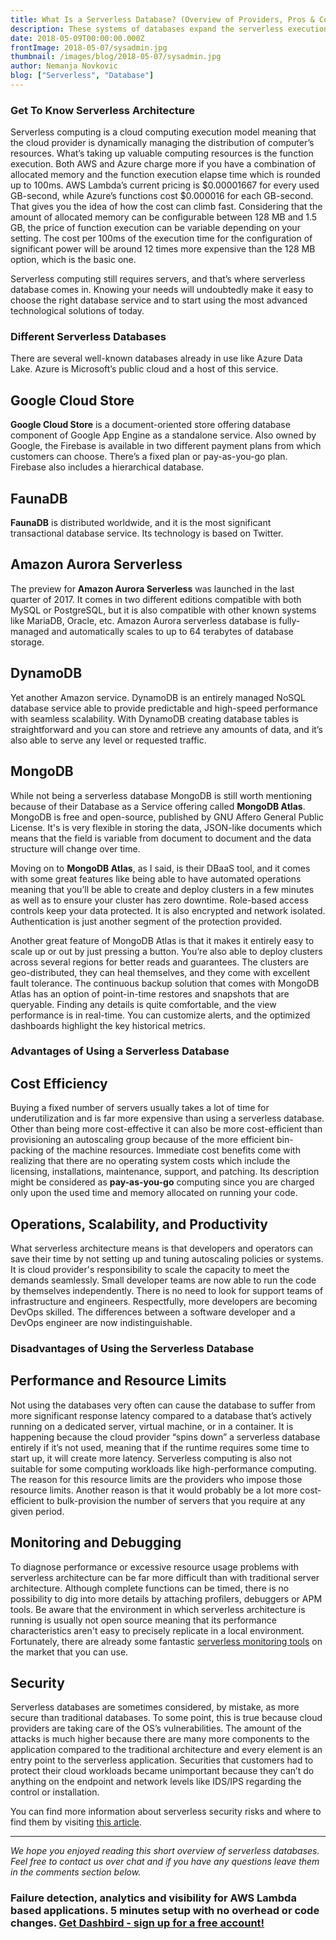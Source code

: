 ```yaml
---
title: What Is a Serverless Database? (Overview of Providers, Pros & Cons)
description: These systems of databases expand the serverless execution model to a Relational Database Management System (RDBMS), which eliminates the need for the physical or even virtual database hardware.
date: 2018-05-09T00:00:00.000Z
frontImage: 2018-05-07/sysadmin.jpg
thumbnail: /images/blog/2018-05-07/sysadmin.jpg
author: Nemanja Novkovic
blog: ["Serverless", "Database"]
---
```



### Get To Know Serverless Architecture

Serverless computing is a cloud computing execution model meaning that the cloud provider is dynamically managing the distribution of computer’s resources. What’s taking up valuable computing resources is the function execution. Both AWS and Azure charge more if you have a combination of allocated memory and the function execution elapse time which is rounded up to 100ms. AWS Lambda’s current pricing is $0.00001667 for every used GB-second, while Azure’s functions cost $0.000016 for each GB-second. That gives you the idea of how the cost can climb fast. Considering that the amount of allocated memory can be configurable between 128 MB and 1.5 GB, the price of function execution can be variable depending on your setting. The cost per 100ms of the execution time for the configuration of significant power will be around 12 times more expensive than the 128 MB option, which is the basic one.

Serverless computing still requires servers, and that’s where serverless database comes in. Knowing your needs will undoubtedly make it easy to choose the right database service and to start using the most advanced technological solutions of today.

### Different Serverless Databases

There are several well-known databases already in use like Azure Data Lake. Azure is Microsoft’s public cloud and a host of this service.

## Google Cloud Store
**Google Cloud Store** is a document-oriented store offering database component of Google App Engine as a standalone service. Also owned by Google, the Firebase is available in two different payment plans from which customers can choose. There’s a fixed plan or pay-as-you-go plan. Firebase also includes a hierarchical database.

## FaunaDB
**FaunaDB** is distributed worldwide, and it is the most significant transactional database service. Its technology is based on Twitter.

## Amazon Aurora Serverless
The preview for **Amazon Aurora Serverless** was launched in the last quarter of 2017. It comes in two different editions compatible with both MySQL or PostgreSQL, but it is also compatible with other known systems like MariaDB, Oracle, etc. Amazon Aurora serverless database is fully-managed and automatically scales to up to 64 terabytes of database storage.

## DynamoDB
Yet another Amazon service. DynamoDB is an entirely managed NoSQL database service able to provide predictable and high-speed performance with seamless scalability.
With DynamoDB creating database tables is straightforward and you can store and retrieve any amounts of data, and it’s also able to serve any level or requested traffic.

## MongoDB
While not being a serverless database MongoDB is still worth mentioning because of their Database as a Service offering called **MongoDB Atlas**. MongoDB is free and open-source, published by GNU Affero General Public License. It's is very flexible in storing the data, JSON-like documents which means that the field is variable from document to document and the data structure will change over time.

Moving on to **MongoDB Atlas**, as I said, is their DBaaS tool, and it comes with some great features like being able to have automated operations meaning that you’ll be able to create and deploy clusters in a few minutes as well as to ensure your cluster has zero downtime. Role-based access controls keep your data protected. It is also encrypted and network isolated. Authentication is just another segment of the protection provided.

Another great feature of MongoDB Atlas is that it makes it entirely easy to scale up or out by just pressing a button. You’re also able to deploy clusters across several regions for better reads and guarantees. The clusters are geo-distributed, they can heal themselves, and they come with excellent fault tolerance. The continuous backup solution that comes with MongoDB Atlas has an option of point-in-time restores and snapshots that are queryable. Finding any details is quite comfortable, and the view performance is in real-time. You can customize alerts, and the optimized dashboards highlight the key historical metrics.

### Advantages of Using a Serverless Database

## Cost Efficiency

Buying a fixed number of servers usually takes a lot of time for underutilization and is far more expensive than using a serverless database. Other than being more cost-effective it can also be more cost-efficient than provisioning an autoscaling group because of the more efficient bin-packing of the machine resources. Immediate cost benefits come with realizing that there are no operating system costs which include the licensing, installations, maintenance, support, and patching. Its description might be considered as **pay-as-you-go** computing since you are charged only upon the used time and memory allocated on running your code.

## Operations, Scalability, and Productivity

What serverless architecture means is that developers and operators can save their time by not setting up and tuning autoscaling policies or systems. It is cloud provider's responsibility to scale the capacity to meet the demands seamlessly.
Small developer teams are now able to run the code by themselves independently. There is no need to look for support teams of infrastructure and engineers. Respectfully, more developers are becoming DevOps skilled. The differences between a software developer and a DevOps engineer are now indistinguishable.

### Disadvantages of Using the Serverless Database

## Performance and Resource Limits

Not using the databases very often can cause the database to suffer from more significant response latency compared to a database that’s actively running on a dedicated server, virtual machine, or in a container. It is happening because the cloud provider “spins down” a serverless database entirely if it’s not used, meaning that if the runtime requires some time to start up, it will create more latency. Serverless computing is also not suitable for some computing workloads like high-performance computing. The reason for this resource limits are the providers who impose those resource limits. Another reason is that it would probably be a lot more cost-efficient to bulk-provision the number of servers that you require at any given period.

## Monitoring and Debugging

To diagnose performance or excessive resource usage problems with serverless architecture can be far more difficult than with traditional server architecture. Although complete functions can be timed, there is no possibility to dig into more details by attaching profilers, debuggers or APM tools. Be aware that the environment in which serverless architecture is running is usually not open source meaning that its performance characteristics aren't easy to precisely replicate in a local environment. Fortunately, there are already some fantastic [serverless monitoring tools](https://dashbird.io) on the market that you can use.

## Security

Serverless databases are sometimes considered, by mistake, as more secure than traditional databases. To some point, this is true because cloud providers are taking care of the OS’s vulnerabilities. The amount of the attacks is much higher because there are many more components to the application compared to the traditional architecture and every element is an entry point to the serverless application. Securities that customers had to protect their cloud workloads became unimportant because they can’t do anything on the endpoint and network levels like IDS/IPS regarding the control or installation.

You can find more information about serverless security risks and where to find them by visiting [this article](https://hackernoon.com/fantastic-serverless-security-risks-and-where-to-find-them-737d2206545a).

___

_We hope you enjoyed reading this short overview of serverless databases. Feel free to contact us over chat and if you have any questions leave them in the comments section below._

### Failure detection, analytics and visibility for AWS Lambda based applications. 5 minutes setup with no overhead or code changes. [Get Dashbird - sign up for a free account!](https://dashbird.io) ###

